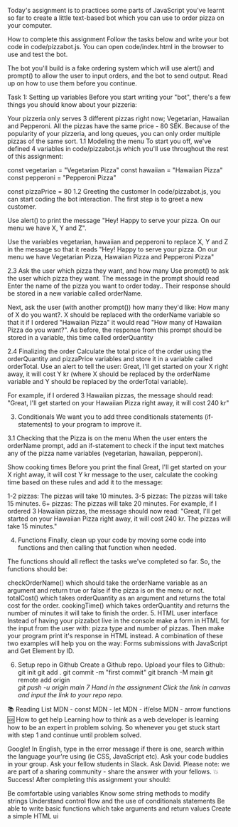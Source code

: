 Today's assignment is to practices some parts of JavaScript you've learnt so far to create a little text-based bot which you can use to order pizza on your computer.

How to complete this assignment
Follow the tasks below and write your bot code in code/pizzabot.js. You can open code/index.html in the browser to use and test the bot.

The bot you'll build is a fake ordering system which will use alert() and prompt() to allow the user to input orders, and the bot to send output. Read up on how to use them before you continue.

Task 1: Setting up variables
Before you start writing your "bot", there's a few things you should know about your pizzeria:

Your pizzeria only serves 3 different pizzas right now; Vegetarian, Hawaiian and Pepperoni.
All the pizzas have the same price - 80 SEK.
Because of the popularity of your pizzeria, and long queues, you can only order multiple pizzas of the same sort.
1.1 Modeling the menu
To start you off, we've defined 4 variables in code/pizzabot.js which you'll use throughout the rest of this assignment:

const vegetarian = "Vegetarian Pizza"
const hawaiian = "Hawaiian Pizza"
const pepperoni = "Pepperoni Pizza"

const pizzaPrice = 80
1.2 Greeting the customer
In code/pizzabot.js, you can start coding the bot interaction. The first step is to greet a new customer.

Use alert() to print the message "Hey! Happy to serve your pizza. On our menu we have X, Y and Z".

Use the variables vegetarian, hawaiian and pepperoni to replace X, Y and Z in the message so that it reads "Hey! Happy to serve your pizza. On our menu we have Vegetarian Pizza, Hawaiian Pizza and Pepperoni Pizza"

2.3 Ask the user which pizza they want, and how many
Use prompt() to ask the user which pizza they want. The message in the prompt should read Enter the name of the pizza you want to order today.. Their response should be stored in a new variable called orderName.

Next, ask the user (with another prompt()) how many they'd like: How many of X do you want?. X should be replaced with the orderName variable so that it if I ordered "Hawaiian Pizza" it would read "How many of Hawaiian Pizza do you want?". As before, the response from this prompt should be stored in a variable, this time called orderQuantity

2.4 Finalizing the order
Calculate the total price of the order using the orderQuantity and pizzaPrice variables and store it in a variable called orderTotal. Use an alert to tell the user: Great, I'll get started on your X right away, it will cost Y kr (where X should be replaced by the orderName variable and Y should be replaced by the orderTotal variable).

For example, if I ordered 3 Hawaiian pizzas, the message should read: "Great, I'll get started on your Hawaiian Pizza right away, it will cost 240 kr"

3. Conditionals
   We want you to add three conditionals statements (if-statements) to your program to improve it.

3.1 Checking that the Pizza is on the menu
When the user enters the orderName prompt, add an if-statement to check if the input text matches any of the pizza name variables (vegetarian, hawaiian, pepperoni).

Show cooking times
Before you print the final Great, I'll get started on your X right away, it will cost Y kr message to the user, calculate the cooking time based on these rules and add it to the message:

1-2 pizzas: The pizzas will take 10 minutes.
3-5 pizzas: The pizzas will take 15 minutes.
6+ pizzas: The pizzas will take 20 minutes.
For example, if I ordered 3 Hawaiian pizzas, the message should now read: "Great, I'll get started on your Hawaiian Pizza right away, it will cost 240 kr. The pizzas will take 15 minutes."

4. Functions
   Finally, clean up your code by moving some code into functions and then calling that function when needed.

The functions should all reflect the tasks we've completed so far. So, the functions should be:

checkOrderName() which should take the orderName variable as an argument and return true or false if the pizza is on the menu or not.
totalCost() which takes orderQuantity as an argument and returns the total cost for the order.
cookingTime() which takes orderQuantity and returns the number of minutes it will take to finish the order. 5. HTML user interface
Instead of having your pizzabot live in the console make a form in HTML for the input from the user with: pizza type and number of pizzas. Then make your program print it's response in HTML instead.
A combination of these two examples will help you on the way: Forms submissions with JavaScript and Get Element by ID.

6. Setup repo in Github
   Create a Github repo.
   Upload your files to Github:
   git init
   git add .
   git commit -m "first commit"
   git branch -M main
   git remote add origin <Address to your repo>
   git push -u origin main
   7 Hand in the assignment
   Click the link in canvas and input the link to your repo repo.

📚 Reading List
MDN - const
MDN - let
MDN - if/else
MDN - arrow functions
🆘 How to get help
Learning how to think as a web developer is learning how to be an expert in problem solving. So whenever you get stuck start with step 1 and continue until problem solved.

Google! In English, type in the error message if there is one, search within the language your're using (ie CSS, JavaScript etc).
Ask your code buddies in your group.
Ask your fellow students in Slack.
Ask David. Please note: we are part of a sharing community - share the answer with your fellows.
💥 Success!
After completing this assignment your should:

Be comfortable using variables
Know some string methods to modify strings
Understand control flow and the use of conditionals statements
Be able to write basic functions which take arguments and return values
Create a simple HTML ui
